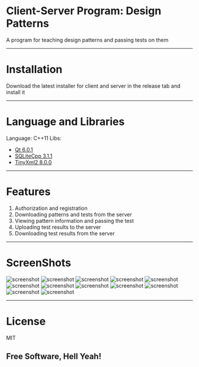 # Client-Server Program: Design Patterns

A program for teaching design patterns and passing tests on them

---

# Installation

Download the latest installer for client and server in the release tab and install it

---

# Language and Libraries

Language: C++11
Libs:
 - [Qt 6.0.1](https://www.qt.io/)
 - [SQLiteCpp 3.1.1](https://github.com/SRombauts/SQLiteCpp)
 - [TinyXml2 8.0.0](https://github.com/leethomason/tinyxml2)
 
 ---
 
# Features
1) Authorization and registration
2) Downloading patterns and tests from the server
3) Viewing pattern information and passing the test
4) Uploading test results to the server
5) Downloading test results from the server

---

# ScreenShots

![screenshot](/screenshots/1.png)
![screenshot](/screenshots/2.png)
![screenshot](/screenshots/3.png)
![screenshot](/screenshots/4.png)
![screenshot](/screenshots/5.png)
![screenshot](/screenshots/6.png)
![screenshot](/screenshots/7.png)
![screenshot](/screenshots/8.png)
![screenshot](/screenshots/9.png)
![screenshot](/screenshots/10.png)
![screenshot](/screenshots/11.png)
![screenshot](/screenshots/12.png)

---
# License

MIT

**Free Software, Hell Yeah!**
---
